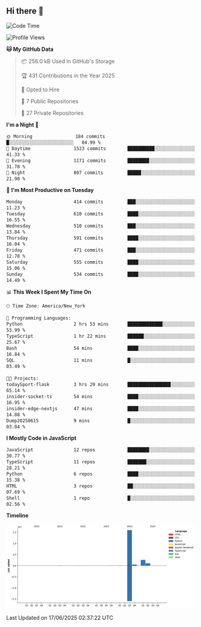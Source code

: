 ## Hi there 👋

<!--START_SECTION:waka-->
![Code Time](http://img.shields.io/badge/Code%20Time-341%20hrs%2011%20mins-blue)

![Profile Views](http://img.shields.io/badge/Profile%20Views-0-blue)

**🐱 My GitHub Data** 

> 📦 256.0 kB Used in GitHub's Storage 
 > 
> 🏆 431 Contributions in the Year 2025
 > 
> 💼 Opted to Hire
 > 
> 📜 7 Public Repositories 
 > 
> 🔑 27 Private Repositories 
 > 
**I'm a Night 🦉** 

```text
🌞 Morning                184 commits         █░░░░░░░░░░░░░░░░░░░░░░░░   04.99 % 
🌆 Daytime                1523 commits        ██████████░░░░░░░░░░░░░░░   41.33 % 
🌃 Evening                1171 commits        ████████░░░░░░░░░░░░░░░░░   31.78 % 
🌙 Night                  807 commits         █████░░░░░░░░░░░░░░░░░░░░   21.90 % 
```
📅 **I'm Most Productive on Tuesday** 

```text
Monday                   414 commits         ███░░░░░░░░░░░░░░░░░░░░░░   11.23 % 
Tuesday                  610 commits         ████░░░░░░░░░░░░░░░░░░░░░   16.55 % 
Wednesday                510 commits         ███░░░░░░░░░░░░░░░░░░░░░░   13.84 % 
Thursday                 591 commits         ████░░░░░░░░░░░░░░░░░░░░░   16.04 % 
Friday                   471 commits         ███░░░░░░░░░░░░░░░░░░░░░░   12.78 % 
Saturday                 555 commits         ████░░░░░░░░░░░░░░░░░░░░░   15.06 % 
Sunday                   534 commits         ████░░░░░░░░░░░░░░░░░░░░░   14.49 % 
```


📊 **This Week I Spent My Time On** 

```text
🕑︎ Time Zone: America/New_York

💬 Programming Languages: 
Python                   2 hrs 53 mins       █████████████░░░░░░░░░░░░   53.99 % 
TypeScript               1 hr 22 mins        ██████░░░░░░░░░░░░░░░░░░░   25.67 % 
Bash                     54 mins             ████░░░░░░░░░░░░░░░░░░░░░   16.84 % 
SQL                      11 mins             █░░░░░░░░░░░░░░░░░░░░░░░░   03.49 % 

🐱‍💻 Projects: 
todaySport-flask         3 hrs 29 mins       ████████████████░░░░░░░░░   65.14 % 
insider-socket-ts        54 mins             ████░░░░░░░░░░░░░░░░░░░░░   16.95 % 
insider-edge-nextjs      47 mins             ████░░░░░░░░░░░░░░░░░░░░░   14.88 % 
Dump20250615             9 mins              █░░░░░░░░░░░░░░░░░░░░░░░░   03.04 % 
```

**I Mostly Code in JavaScript** 

```text
JavaScript               12 repos            ████████░░░░░░░░░░░░░░░░░   30.77 % 
TypeScript               11 repos            ███████░░░░░░░░░░░░░░░░░░   28.21 % 
Python                   6 repos             ████░░░░░░░░░░░░░░░░░░░░░   15.38 % 
HTML                     3 repos             ██░░░░░░░░░░░░░░░░░░░░░░░   07.69 % 
Shell                    1 repo              █░░░░░░░░░░░░░░░░░░░░░░░░   02.56 % 
```



**Timeline**

![Lines of Code chart](https://raw.githubusercontent.com/dikshithvishnu/dikshithvishnu/main/assets/bar_graph.png)


 Last Updated on 17/06/2025 02:37:22 UTC
<!--END_SECTION:waka-->
